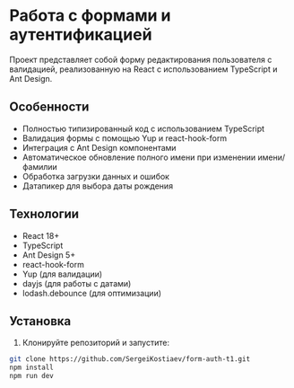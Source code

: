 # Работа с формами и аутентификацией

Проект представляет собой форму редактирования пользователя с валидацией, реализованную на React с использованием TypeScript и Ant Design.

## Особенности

- Полностью типизированный код с использованием TypeScript
- Валидация формы с помощью Yup и react-hook-form
- Интеграция с Ant Design компонентами
- Автоматическое обновление полного имени при изменении имени/фамилии
- Обработка загрузки данных и ошибок
- Датапикер для выбора даты рождения

## Технологии

- React 18+
- TypeScript
- Ant Design 5+
- react-hook-form
- Yup (для валидации)
- dayjs (для работы с датами)
- lodash.debounce (для оптимизации)

## Установка

1. Клонируйте репозиторий и запустите:
```bash
git clone https://github.com/SergeiKostiaev/form-auth-t1.git
npm install
npm run dev